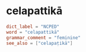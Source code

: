 # celapattikā

``` toml
dict_label = "NCPED"
word = "celapattikā"
grammar_comment = "feminine"
see_also = ["celapaṭikā"]
```

